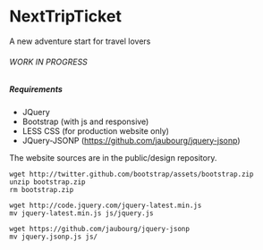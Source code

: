 NextTripTicket
==============

A new adventure start for travel lovers

###### WORK IN PROGRESS

##### Requirements

* JQuery
* Bootstrap (with js and responsive)
* LESS CSS (for production website only)
* JQuery-JSONP (https://github.com/jaubourg/jquery-jsonp)

The website sources are in the public/design repository.

```shell
wget http://twitter.github.com/bootstrap/assets/bootstrap.zip
unzip bootstrap.zip
rm bootstrap.zip

wget http://code.jquery.com/jquery-latest.min.js
mv jquery-latest.min.js js/jquery.js

wget https://github.com/jaubourg/jquery-jsonp
mv jquery.jsonp.js js/
```

